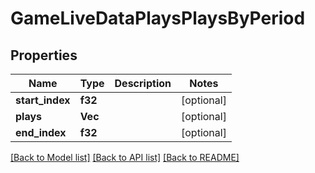 # GameLiveDataPlaysPlaysByPeriod

## Properties

Name | Type | Description | Notes
------------ | ------------- | ------------- | -------------
**start_index** | **f32** |  | [optional] 
**plays** | **Vec<f32>** |  | [optional] 
**end_index** | **f32** |  | [optional] 

[[Back to Model list]](../README.md#documentation-for-models) [[Back to API list]](../README.md#documentation-for-api-endpoints) [[Back to README]](../README.md)


